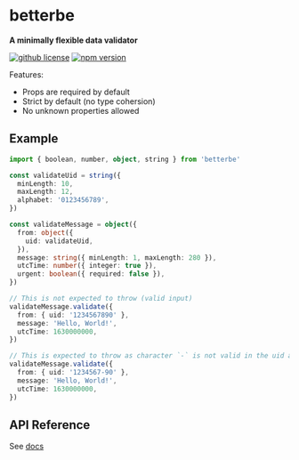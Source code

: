 # betterbe

**A minimally flexible data validator**

[![github license](https://img.shields.io/github/license/ericvera/betterbe.svg?style=flat-square)](https://github.com/ericvera/betterbe/blob/master/LICENSE)
[![npm version](https://img.shields.io/npm/v/betterbe.svg?style=flat-square)](https://npmjs.org/package/betterbe)

Features:

- Props are required by default
- Strict by default (no type cohersion)
- No unknown properties allowed

## Example

```ts
import { boolean, number, object, string } from 'betterbe'

const validateUid = string({
  minLength: 10,
  maxLength: 12,
  alphabet: '0123456789',
})

const validateMessage = object({
  from: object({
    uid: validateUid,
  }),
  message: string({ minLength: 1, maxLength: 280 }),
  utcTime: number({ integer: true }),
  urgent: boolean({ required: false }),
})

// This is not expected to throw (valid input)
validateMessage.validate({
  from: { uid: '1234567890' },
  message: 'Hello, World!',
  utcTime: 1630000000,
})

// This is expected to throw as character `-` is not valid in the uid alphabet
validateMessage.validate({
  from: { uid: '1234567-90' },
  message: 'Hello, World!',
  utcTime: 1630000000,
})
```

## API Reference

See [docs](docs/README.md)
